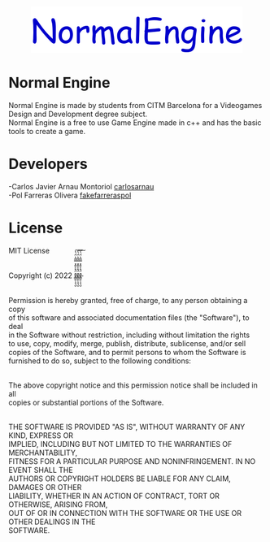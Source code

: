 

<p align="center">
  <img width="417" height="91" src="https://github.com/fakefarreraspol/NormalEngine/blob/main/NormalEngine/docs/NormalEngine_logo.png"> <br />

   
</p>

# Normal Engine
Normal Engine is made by students from CITM Barcelona for a Videogames Design and Development degree subject.  <br />
Normal Engine is a free to use Game Engine made in c++ and has the basic tools to create a game. <br />

# Developers
-Carlos Javier Arnau Montoriol [carlosarnau](https://github.com/carlosarnau) <br />
-Pol Farreras Olivera [fakefarreraspol](https://github.com/fakefarreraspol) <br />

# License

MIT License <br /> <br />

Copyright (c) 2022 ª̵̢̳̯̹̗̘̮̈́̽̽̂̽̿̃̔̈́̔͠ª̵̢̳̯̹̗̘̮̈́̽̽̂̽̿̃̔̈́̔͠ª̵̢̳̯̹̗̘̮̈́̽̽̂̽̿̃̔̈́̔͠    <br /> <br />

Permission is hereby granted, free of charge, to any person obtaining a copy <br />
of this software and associated documentation files (the "Software"), to deal <br />
in the Software without restriction, including without limitation the rights <br />
to use, copy, modify, merge, publish, distribute, sublicense, and/or sell <br />
copies of the Software, and to permit persons to whom the Software is <br />
furnished to do so, subject to the following conditions: <br /> <br />

The above copyright notice and this permission notice shall be included in all <br />
copies or substantial portions of the Software. <br /> <br /> 

THE SOFTWARE IS PROVIDED "AS IS", WITHOUT WARRANTY OF ANY KIND, EXPRESS OR <br />
IMPLIED, INCLUDING BUT NOT LIMITED TO THE WARRANTIES OF MERCHANTABILITY, <br />
FITNESS FOR A PARTICULAR PURPOSE AND NONINFRINGEMENT. IN NO EVENT SHALL THE <br />
AUTHORS OR COPYRIGHT HOLDERS BE LIABLE FOR ANY CLAIM, DAMAGES OR OTHER <br />
LIABILITY, WHETHER IN AN ACTION OF CONTRACT, TORT OR OTHERWISE, ARISING FROM, <br />
OUT OF OR IN CONNECTION WITH THE SOFTWARE OR THE USE OR OTHER DEALINGS IN THE <br />
SOFTWARE. <br />
